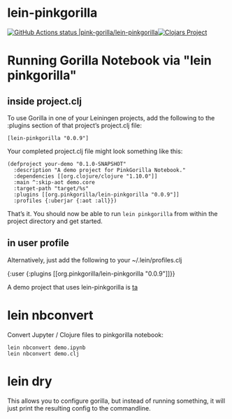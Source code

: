 # lein-pinkgorilla
 [![GitHub Actions status |pink-gorilla/lein-pinkgorilla](https://github.com/pink-gorilla/lein-pinkgorilla/workflows/CI/badge.svg)](https://github.com/pink-gorilla/lein-pinkgorilla/actions?workflow=CI)[![Clojars Project](https://img.shields.io/clojars/v/org.pinkgorilla/lein-pinkgorilla.svg)](https://clojars.org/org.pinkgorilla/lein-pinkgorilla)

# Running Gorilla Notebook via "lein pinkgorilla"

## inside project.clj

To use Gorilla in one of your Leiningen projects,  add the following to the :plugins section of that project’s project.clj file:

```
[lein-pinkgorilla "0.0.9"]
```

Your completed project.clj file might look something like this:

```
(defproject your-demo "0.1.0-SNAPSHOT"
  :description "A demo project for PinkGorilla Notebook."
  :dependencies [[org.clojure/clojure "1.10.0"]]
  :main ^:skip-aot demo.core
  :target-path "target/%s"
  :plugins [[org.pinkgorilla/lein-pinkgorilla "0.0.9"]]
  :profiles {:uberjar {:aot :all}})
```

That’s it. You should now be able to run ```lein pinkgorilla``` from within the project directory and get started.

## in user profile

Alternatively, just add the following to your ~/.lein/profiles.clj

{:user {:plugins [[org.pinkgorilla/lein-pinkgorilla "0.0.9"]]}}

A demo project that uses lein-pinkgorilla is [ta](https://github.com/pink-gorilla/trateg)


# lein nbconvert

Convert Jupyter / Clojure files to pinkgorilla notebook:

```
lein nbconvert demo.ipynb
lein nbconvert demo.clj
```

# lein dry

This allows you to configure gorilla, but instead of running something,
it will just print the resulting config to the commandline.



